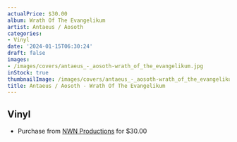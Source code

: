 ```yaml
---
actualPrice: $30.00
album: Wrath Of The Evangelikum
artist: Antaeus / Aosoth
categories:
- Vinyl
date: '2024-01-15T06:30:24'
draft: false
images:
- /images/covers/antaeus_-_aosoth-wrath_of_the_evangelikum.jpg
inStock: true
thumbnailImage: /images/covers/antaeus_-_aosoth-wrath_of_the_evangelikum-thumb.jpg
title: Antaeus / Aosoth - Wrath Of The Evangelikum
---
```


## Vinyl
* Purchase from [NWN Productions](http://shop.nwnprod.com/index.php?route=product/product&path=75&product_id=45427&sort=pd.name&order=ASC) for $30.00
